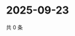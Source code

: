# 2025-09-23

共 0 条

<!-- BEGIN ZHIHUVIDEO -->
<!-- 最后更新时间 Tue Sep 23 2025 02:15:49 GMT+0800 (China Standard Time) -->

<!-- END ZHIHUVIDEO -->
